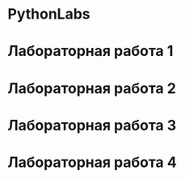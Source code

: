 # PythonLabs

# Лабораторная работа 1

# Лабораторная работа 2

# Лабораторная работа 3

# Лабораторная работа 4